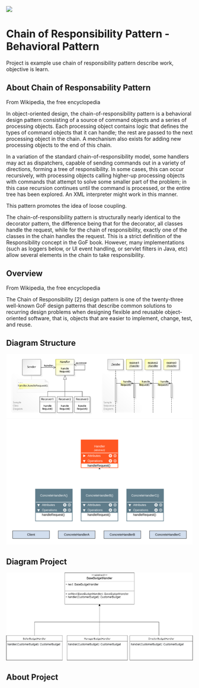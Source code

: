 <img src="https://img.shields.io/badge/Java-ED8B00?style=for-the-badge&logo=java&logoColor=white" /> 

# Chain of Responsibility Pattern - Behavioral Pattern

Project is example use chain of responsibility pattern describe work, objective is learn.

## About Chain of Responsability Pattern

From Wikipedia, the free encyclopedia

In object-oriented design, the chain-of-responsibility pattern is a behavioral design pattern consisting of a source of command objects and a series of processing objects.
Each processing object contains logic that defines the types of command objects that it can handle; the rest are passed to the next processing object in the chain.
A mechanism also exists for adding new processing objects to the end of this chain.

In a variation of the standard chain-of-responsibility model, some handlers may act as dispatchers, capable of sending commands out in a variety of directions, forming a tree of responsibility. 
In some cases, this can occur recursively, with processing objects calling higher-up processing objects with commands that attempt to solve some smaller part of the problem;
in this case recursion continues until the command is processed, or the entire tree has been explored. An XML interpreter might work in this manner.

This pattern promotes the idea of loose coupling.

The chain-of-responsibility pattern is structurally nearly identical to the decorator pattern, the difference being that for the decorator,
all classes handle the request, while for the chain of responsibility, exactly one of the classes in the chain handles the request.
This is a strict definition of the Responsibility concept in the GoF book. However, many implementations
(such as loggers below, or UI event handling, or servlet filters in Java, etc) 
allow several elements in the chain to take responsibility.

## Overview
From Wikipedia, the free encyclopedia

The Chain of Responsibility [2] design pattern is one of the twenty-three well-known GoF design patterns that describe common solutions to recurring design problems when
designing flexible and reusable object-oriented software, that is, objects that are easier to implement, change, test, and reuse.

## Diagram Structure

<img src="diagramChain.jpg" alt="diagram chain of responsibility pattern">

<img src="chain.png" alt="diagram chain of responsibility pattern">

## Diagram Project

<img src="diagramproject.png" alt="diagram chain of responsibility pattern">

## About Project

